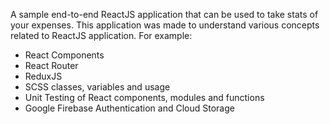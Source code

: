 A sample end-to-end ReactJS application that can be used to take stats of your expenses. This application was made to understand various concepts related to ReactJS application. For example:
* React Components
* React Router
* ReduxJS
* SCSS classes, variables and usage
* Unit Testing of React components, modules and functions
* Google Firebase Authentication and Cloud Storage
